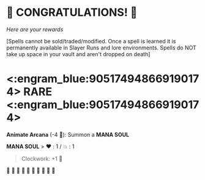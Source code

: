 # :sparkler: CONGRATULATIONS! :sparkler: 
*Here are your rewards*

[Spells cannot be sold/traded/modified. Once a spell is learned it is permanently available in Slayer Runs and lore environments. Spells do NOT take up space in your vault and aren't dropped on death]

# <:engram_blue:905174948669190174> RARE <:engram_blue:905174948669190174>

**Animate Arcana** (-4 🔷): Summon a **MANA SOUL**

**__MANA SOUL__**
﻿> ❤️﻿﻿ : 1 / 💥 : 1
> Clockwork: +1 🔷 


:sparkler: :sparkler: :sparkler: :sparkler: :sparkler: :sparkler: :sparkler: :sparkler: :sparkler: :sparkler: 